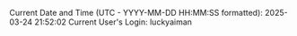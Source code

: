 Current Date and Time (UTC - YYYY-MM-DD HH:MM:SS formatted): 2025-03-24 21:52:02
Current User's Login: luckyaiman
